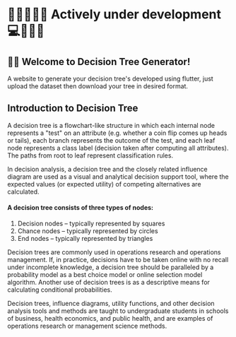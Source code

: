 
# 💪🏻👨🏻‍💻 Actively under development 💻🕵🏻‍♂️

## 🙏🏻 Welcome to Decision Tree Generator!

A website to generate your decision tree's developed using flutter, just upload the dataset then download your tree in desired format.

## Introduction to Decision Tree
A decision tree is a flowchart-like structure in which each internal node represents a "test" on an attribute (e.g. whether a coin flip comes up heads or tails), each branch represents the outcome of the test, and each leaf node represents a class label (decision taken after computing all attributes). The paths from root to leaf represent classification rules.

In decision analysis, a decision tree and the closely related influence diagram are used as a visual and analytical decision support tool, where the expected values (or expected utility) of competing alternatives are calculated.

#### A decision tree consists of three types of nodes:
1. Decision nodes – typically represented by squares
1. Chance nodes – typically represented by circles
1. End nodes – typically represented by triangles

Decision trees are commonly used in operations research and operations management. If, in practice, decisions have to be taken online with no recall under incomplete knowledge, a decision tree should be paralleled by a probability model as a best choice model or online selection model algorithm. Another use of decision trees is as a descriptive means for calculating conditional probabilities.

Decision trees, influence diagrams, utility functions, and other decision analysis tools and methods are taught to undergraduate students in schools of business, health economics, and public health, and are examples of operations research or management science methods.
